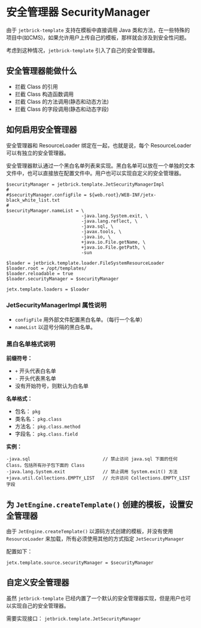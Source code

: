 安全管理器 SecurityManager
=============================

由于 `jetbrick-template` 支持在模板中直接调用 Java 类和方法，在一些特殊的项目中(如CMS)，如果允许用户上传自己的模板，那样就会涉及到安全性问题。

考虑到这种情况，`jetbrick-template` 引入了自己的安全管理器。


安全管理器能做什么
-----------------------

* 拦截 Class 的引用
* 拦截 Class 构造函数调用
* 拦截 Class 的方法调用(静态和动态方法)
* 拦截 Class 的字段调用(静态和动态字段)


如何启用安全管理器
----------------------

安全管理器和 ResourceLoader 绑定在一起，也就是说，每个 ResourceLoader 可以有独立的安全管理器。

安全管理器默认通过一个黑白名单列表来实现。黑白名单可以放在一个单独的文本文件中，也可以直接放在配置文件中。用户也可以实现自定义的安全管理器。

```
$securityManager = jetbrick.template.JetSecurityManagerImpl
# 
#$securityManager.configFile = ${web.root}/WEB-INF/jetx-black_white_list.txt
#
$securityManager.nameList = \
                            -java.lang.System.exit, \
                            -java.lang.reflect, \
                            -java.sql, \
                            -javax.tools, \
                            -java.io, \
                            +java.io.File.getName, \
                            +java.io.File.getPath, \
                            -sun

$loader = jetbrick.template.loader.FileSystemResourceLoader
$loader.root = /opt/templates/
$loader.reloadable = true
$loader.securityManager = $securityManager

jetx.template.loaders = $loader
```

### JetSecurityManagerImpl 属性说明

* `configFile` 用外部文件配置黑白名单。（每行一个名单）
* `nameList` 以逗号分隔的黑白名单。

### 黑白名单格式说明

**前缀符号：**

* `+` 开头代表白名单
* `-` 开头代表黑名单
* 没有开始符号，则默认为白名单

**名单格式：**

* 包名： `pkg`
* 类名名： `pkg.class`
* 方法名： `pkg.class.method`
* 字段名： `pkg.class.field`

**实例：**

```
-java.sql                           // 禁止访问 java.sql 下面的任何 Class，包括所有孙子包下面的 Class
-java.lang.System.exit              // 禁止调用 System.exit() 方法
+java.util.Collections.EMPTY_LIST   // 允许访问 Collections.EMPTY_LIST 字段
```


为 `JetEngine.createTemplate()` 创建的模板，设置安全管理器
--------------------------------------------------------------------------------

由于 `JetEngine.createTemplate()` 以源码方式创建的模板，并没有使用 `ResourceLoader` 来加载，所有必须使用其他的方式指定 `JetSecurityManager`

配置如下：

```
jetx.template.source.securityManager = $securityManager
```


自定义安全管理器
--------------------

虽然 `jetbrick-template` 已经内置了一个默认的安全管理器实现，但是用户也可以实现自己的安全管理器。

需要实现接口： `jetbrick.template.JetSecurityManager`



